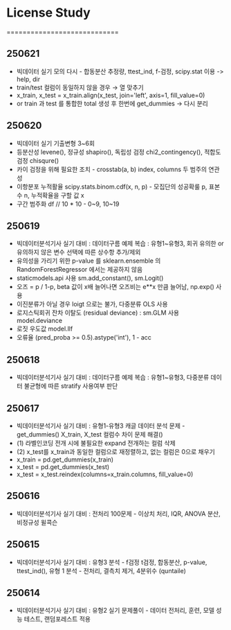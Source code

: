 # License Study  
  
============================  

## 250621  
- 빅데이터 실기 모의 다시 - 합동분산 추정량, ttest_ind, f-검정, scipy.stat 이용 -> help, dir  
- train/test 컬럼이 동일하지 않을 경우 → 열 맞추기  
- x_train, x_test = x_train.align(x_test, join='left', axis=1, fill_value=0)  
- or  train 과 test 를 통합한 total 생성 후 한번에 get_dummies -> 다시 분리  

## 250620  
- 빅데이터 실기 기출변형 3~6회  
- 등분산성 levene(), 정규성 shapiro(), 독립성 검정 chi2_contingency(), 적합도 검정 chisqure()  
- 카이 검정을 위해 필요한 조치 - crosstab(a, b) index, columns 두 범주의 연관성  
- 이항분포 누적활율 scipy.stats.binom.cdf(x, n, p) - 모집단의 성공확룰 p, 표본수 n, 누적확율을 구할 값 x  
- 구간 범주화 df // 10 * 10 - 0~9, 10~19  

## 250619 
- 빅데이터분석기사 실기 대비 : 데이터구름 예제 복습 : 유형1~유형3, 회귀 유의한 or 유의하지 않은 변수 선택에 따른 상수항 추가/제외  
- 유의성을 가리기 위한 p-value 를 sklearn.ensemble 의 RandomForestRegressor 에서는 제공하지 않음  
- staticmodels.api 사용 sm.add_constant(), sm.Logit()  
- 오즈 = p / 1-p, beta 값이 x배 늘어나면 오즈비는 e**x 만큼 늘어남, np.exp() 사용 
- 이진분류가 아닐 경우 loigt 으로는 불가, 다중분류 OLS 사용  
- 로지스틱회귀 잔차 이탈도 (residual deviance) : sm.GLM 사용 model.deviance  
- 로짓 우도값 model.llf  
- 오류율 (pred_proba >= 0.5).astype('int'), 1 - acc   

## 250618  
- 빅데이터분석기사 실기 대비 : 데이터구름 예제 복습 : 유형1~유형3, 다중분류 데이터 불균형에 따른 stratify 사용여부 판단   
  
## 250617  
- 빅데이터분석기사 실기 대비 : 유형1-유형3 캐글 데이터 분석 문제 - get_dummies() X_train, X_test 컬럼수 차이 문제 해결()  
- (1) 라벨인코딩 전개 시에 불필요한 expand 전개하는 컬럼 삭제  
- (2) x_test를 x_train과 동일한 컬럼으로 재정렬하고, 없는 컬럼은 0으로 채우기  
- x_train = pd.get_dummies(x_train)  
- x_test = pd.get_dummies(x_test)  
- x_test = x_test.reindex(columns=x_train.columns, fill_value=0)  
  
## 250616  
- 빅데이터분석기사 실기 대비 : 전처리 100문제 - 이상치 처리, IQR, ANOVA 분산, 비정규성 윌콕슨  
  
## 250615  
- 빅데이터분석기사 실기 대비 : 유형3 분석 - f검정 t검정, 합동분산, p-value, ttest_ind(), 유형 1 분석 - 전처리, 결측치 제거, 4분위수 (quntaile)  
  
## 250614  
- 빅데이터분석기사 실기 대비 : 유형2 실기 문제풀이 - 데이터 전처리, 훈련, 모델 성능 테스트, 랜덤포레스트 적용  
